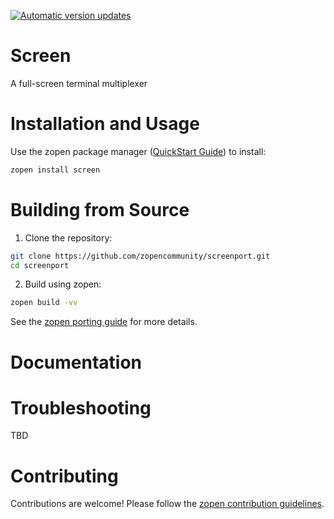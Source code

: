 [![Automatic version updates](https://github.com/ZOSOpenTools/screenport/actions/workflows/bump.yml/badge.svg)](https://github.com/ZOSOpenTools/screenport/actions/workflows/bump.yml)

# Screen

A full-screen terminal multiplexer

# Installation and Usage

Use the zopen package manager ([QuickStart Guide](https://zopen.community/#/Guides/QuickStart)) to install:
```bash
zopen install screen
```

# Building from Source

1. Clone the repository:
```bash
git clone https://github.com/zopencommunity/screenport.git
cd screenport
```
2. Build using zopen:
```bash
zopen build -vv
```

See the [zopen porting guide](https://zopen.community/#/Guides/Porting) for more details.

# Documentation


# Troubleshooting
TBD

# Contributing
Contributions are welcome! Please follow the [zopen contribution guidelines](https://github.com/zopencommunity/meta/blob/main/CONTRIBUTING.md).
